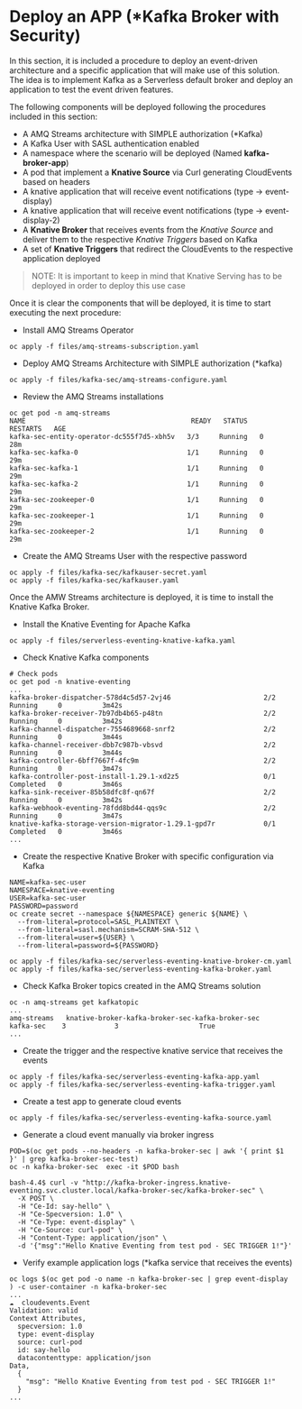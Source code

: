 # Deploy an APP (*Kafka Broker with Security)

In this section, it is included a procedure to deploy an event-driven architecture and a specific application that will make use of this solution. The idea is to implement Kafka as a Serverless default broker and deploy an application to test the event driven features.

The following components will be deployed following the procedures included in this section:

- A AMQ Streams architecture with SIMPLE authorization (*Kafka) 
- A Kafka User with SASL authentication enabled
- A namespace where the scenario will be deployed (Named __kafka-broker-app__)
- A pod that implement a __Knative Source__ via Curl generating CloudEvents based on headers
- A knative application that will receive event notifications (type -> event-display)
- A knative application that will receive event notifications (type -> event-display-2)
- A __Knative Broker__ that receives events from the *Knative Source* and deliver them to the respective *Knative Triggers* based on Kafka
- A set of __Knative Triggers__ that redirect the CloudEvents to the respective application deployed

> NOTE: It is important to keep in mind that Knative Serving has to be deployed in order to deploy this use case

Once it is clear the components that will be deployed, it is time to start executing the next procedure:

- Install AMQ Streams Operator

```$bash
oc apply -f files/amq-streams-subscription.yaml
```

- Deploy AMQ Streams Architecture with SIMPLE authorization (*kafka)

```$bash
oc apply -f files/kafka-sec/amq-streams-configure.yaml
```

- Review the AMQ Streams installations

```$bash
oc get pod -n amq-streams
NAME                                         READY   STATUS    RESTARTS   AGE
kafka-sec-entity-operator-dc555f7d5-xbh5v   3/3     Running   0          28m
kafka-sec-kafka-0                           1/1     Running   0          29m
kafka-sec-kafka-1                           1/1     Running   0          29m
kafka-sec-kafka-2                           1/1     Running   0          29m
kafka-sec-zookeeper-0                       1/1     Running   0          29m
kafka-sec-zookeeper-1                       1/1     Running   0          29m
kafka-sec-zookeeper-2                       1/1     Running   0          29m

```

- Create the AMQ Streams User with the respective password

```$bash
oc apply -f files/kafka-sec/kafkauser-secret.yaml
oc apply -f files/kafka-sec/kafkauser.yaml
```

Once the AMW Streams architecture is deployed, it is time to install the Knative Kafka Broker.

- Install the Knative Eventing for Apache Kafka

```$bash
oc apply -f files/serverless-eventing-knative-kafka.yaml
```

- Check Knative Kafka components

```$bash
# Check pods
oc get pod -n knative-eventing
...
kafka-broker-dispatcher-578d4c5d57-2vj46                       2/2     Running     0          3m42s
kafka-broker-receiver-7b97db4b65-p48tn                         2/2     Running     0          3m42s
kafka-channel-dispatcher-7554689668-snrf2                      2/2     Running     0          3m44s
kafka-channel-receiver-dbb7c987b-vbsvd                         2/2     Running     0          3m44s
kafka-controller-6bff7667f-4fc9m                               2/2     Running     0          3m47s
kafka-controller-post-install-1.29.1-xd2z5                     0/1     Completed   0          3m46s
kafka-sink-receiver-85b58dfc8f-qn67f                           2/2     Running     0          3m42s
kafka-webhook-eventing-78fdd8bd44-qqs9c                        2/2     Running     0          3m47s
knative-kafka-storage-version-migrator-1.29.1-gpd7r            0/1     Completed   0          3m46s
...
```

- Create the respective Knative Broker with specific configuration via Kafka

```$bash
NAME=kafka-sec-user
NAMESPACE=knative-eventing
USER=kafka-sec-user
PASSWORD=password
oc create secret --namespace ${NAMESPACE} generic ${NAME} \
  --from-literal=protocol=SASL_PLAINTEXT \
  --from-literal=sasl.mechanism=SCRAM-SHA-512 \
  --from-literal=user=${USER} \
  --from-literal=password=${PASSWORD}

oc apply -f files/kafka-sec/serverless-eventing-knative-broker-cm.yaml
oc apply -f files/kafka-sec/serverless-eventing-kafka-broker.yaml
```

- Check Kafka Broker topics created in the AMQ Streams solution

```$bash
oc -n amq-streams get kafkatopic
...
amq-streams   knative-broker-kafka-broker-sec-kafka-broker-sec                                                   kafka-sec    3            3                    True
...
```

- Create the trigger and the respective knative service that receives the events

```$bash
oc apply -f files/kafka-sec/serverless-eventing-kafka-app.yaml
oc apply -f files/kafka-sec/serverless-eventing-kafka-trigger.yaml
```

- Create a test app to generate cloud events

```$bash
oc apply -f files/kafka-sec/serverless-eventing-kafka-source.yaml
```

- Generate a cloud event manually via broker ingress

```$bash
POD=$(oc get pods --no-headers -n kafka-broker-sec | awk '{ print $1 }' | grep kafka-broker-sec-test)
oc -n kafka-broker-sec  exec -it $POD bash

bash-4.4$ curl -v "http://kafka-broker-ingress.knative-eventing.svc.cluster.local/kafka-broker-sec/kafka-broker-sec" \
  -X POST \
  -H "Ce-Id: say-hello" \
  -H "Ce-Specversion: 1.0" \
  -H "Ce-Type: event-display" \
  -H "Ce-Source: curl-pod" \
  -H "Content-Type: application/json" \
  -d '{"msg":"Hello Knative Eventing from test pod - SEC TRIGGER 1!"}'
```

- Verify example application logs (*kafka service that receives the events)

```$bash
oc logs $(oc get pod -o name -n kafka-broker-sec | grep event-display ) -c user-container -n kafka-broker-sec
...
☁️  cloudevents.Event
Validation: valid
Context Attributes,
  specversion: 1.0
  type: event-display
  source: curl-pod
  id: say-hello
  datacontenttype: application/json
Data,
  {
    "msg": "Hello Knative Eventing from test pod - SEC TRIGGER 1!"
  }
...
```
